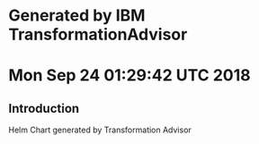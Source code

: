 # Generated by IBM TransformationAdvisor
# Mon Sep 24 01:29:42 UTC 2018
## Introduction

Helm Chart generated by Transformation Advisor
